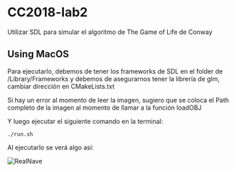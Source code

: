 # CC2018-lab2
Utilizar SDL para simular el algoritmo de The Game of Life de Conway
## Using MacOS
Para ejecutarlo, debemos de tener los frameworks de SDL en el folder de /Library/Frameworks
y debemos de asegurarnos tener la librería de glm, cambiar dirección en CMakeLists.txt

Si hay un error al momento de leer la imagen, sugiero que se coloca el Path completo de la 
imagen al momento de llamar a la función loadOBJ

Y luego ejecutar el siguiente comando en la terminal:
```shell
./run.sh
```

Al ejecutarlo se verá algo así:


![RealNave](https://github.com/estebandonis/SR1-GraficaPorComputadoras/assets/77749546/f4472834-a7bf-4b7b-96f5-6e895c17c550)

